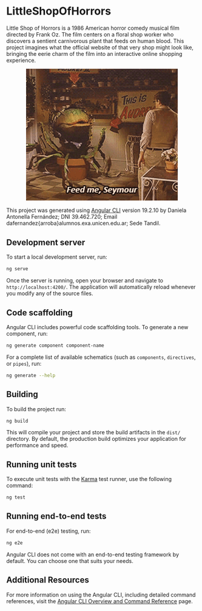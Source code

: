 # LittleShopOfHorrors

Little Shop of Horrors is a 1986 American horror comedy musical film directed by Frank Oz. The film centers on a floral shop worker who discovers a sentient carnivorous plant that feeds on human blood. This project imagines what the official website of that very shop might look like, bringing the eerie charm of the film into an interactive online shopping experience.

<p align="center">
  <img src="public/assets/img/feed-me-seymour.gif" alt="Feed me, Seymour!" width="400"/>
</p>

This project was generated using [Angular CLI](https://github.com/angular/angular-cli) version 19.2.10 by
Daniela Antonella Fernández; DNI 39.462.720; Email dafernandez{arroba}alumnos.exa.unicen.edu.ar; Sede Tandil.

## Development server

To start a local development server, run:

```bash
ng serve
```

Once the server is running, open your browser and navigate to `http://localhost:4200/`. The application will automatically reload whenever you modify any of the source files.

## Code scaffolding

Angular CLI includes powerful code scaffolding tools. To generate a new component, run:

```bash
ng generate component component-name
```

For a complete list of available schematics (such as `components`, `directives`, or `pipes`), run:

```bash
ng generate --help
```

## Building

To build the project run:

```bash
ng build
```

This will compile your project and store the build artifacts in the `dist/` directory. By default, the production build optimizes your application for performance and speed.

## Running unit tests

To execute unit tests with the [Karma](https://karma-runner.github.io) test runner, use the following command:

```bash
ng test
```

## Running end-to-end tests

For end-to-end (e2e) testing, run:

```bash
ng e2e
```

Angular CLI does not come with an end-to-end testing framework by default. You can choose one that suits your needs.

## Additional Resources

For more information on using the Angular CLI, including detailed command references, visit the [Angular CLI Overview and Command Reference](https://angular.dev/tools/cli) page.
